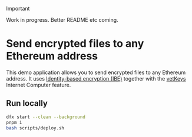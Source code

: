 > [!IMPORTANT]
> Work in progress. Better README etc coming.

# Send encrypted files to any Ethereum address

This demo application allows you to send encrypted files to any Ethereum address. It uses [Identity-based encryption (IBE)](https://en.wikipedia.org/wiki/Identity-based_encryption) together with the [vetKeys](https://internetcomputer.org/docs/current/references/vetkeys-overview/) Internet Computer feature.

## Run locally

```bash
dfx start --clean --background
pnpm i
bash scripts/deploy.sh
```
